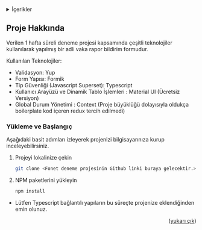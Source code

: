 <a name="readme-top"></a>
 



 
<details>
  <summary>İçerikler</summary>
  <ol>
    <li>
      <a href="#about-the-project">Proje Hakkında</a>
 
  
  </ol>
</details>



 
## Proje Hakkında

Verilen 1 hafta süreli deneme projesi kapsamında çeşitli teknolojiler kullanılarak yapılmış bir adli vaka rapor bildirim formudur.

Kullanılan Teknolojiler:
* Validasyon: Yup
* Form Yapısı: Formik
* Tip Güvenliği (Javascript Superset): Typescript
* Kullanıcı Arayüzü ve Dinamik Tablo İşlemleri : Material UI (Ücretsiz Versiyon)
* Global Durum Yönetimi : Context (Proje büyüklüğü dolayısıyla oldukça boilerplate kod içeren redux tercih edilmedi)



 




### Yükleme ve Başlangıç

Aşağıdaki basit adımları izleyerek projenizi bilgisayarınıza kurup inceleyebilirsiniz.


1. Projeyi lokalinize çekin
   ```sh
   git clone <Fonet deneme projesinin Github linki buraya gelecektir.>
   ```
2. NPM paketlerini yükleyin
   ```sh
   npm install
   ```
   
 * Lütfen Typescript bağlantılı yapıların bu süreçte projenize eklendiğinden emin olunuz.  

<p align="right">(<a href="#readme-top">yukarı çık</a>)</p>



 



 


 



 



 



 



 
